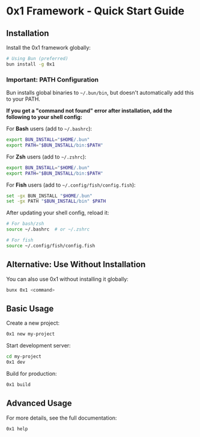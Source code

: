 # 0x1 Framework - Quick Start Guide

## Installation

Install the 0x1 framework globally:

```bash
# Using Bun (preferred)
bun install -g 0x1
```

### Important: PATH Configuration

Bun installs global binaries to `~/.bun/bin`, but doesn't automatically add this to your PATH.

**If you get a "command not found" error after installation, add the following to your shell config:**

For **Bash** users (add to `~/.bashrc`):
```bash
export BUN_INSTALL="$HOME/.bun"
export PATH="$BUN_INSTALL/bin:$PATH"
```

For **Zsh** users (add to `~/.zshrc`):
```bash
export BUN_INSTALL="$HOME/.bun"
export PATH="$BUN_INSTALL/bin:$PATH"
```

For **Fish** users (add to `~/.config/fish/config.fish`):
```bash
set -gx BUN_INSTALL "$HOME/.bun"
set -gx PATH "$BUN_INSTALL/bin" $PATH
```

After updating your shell config, reload it:
```bash
# For bash/zsh
source ~/.bashrc  # or ~/.zshrc

# For fish
source ~/.config/fish/config.fish
```

## Alternative: Use Without Installation

You can also use 0x1 without installing it globally:

```bash
bunx 0x1 <command>
```

## Basic Usage

Create a new project:
```bash
0x1 new my-project
```

Start development server:
```bash
cd my-project
0x1 dev
```

Build for production:
```bash
0x1 build
```

## Advanced Usage

For more details, see the full documentation:
```bash
0x1 help
```
